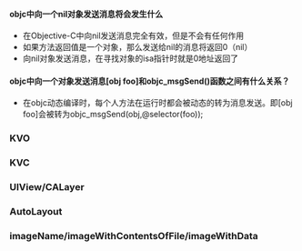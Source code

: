 #### objc中向一个nil对象发送消息将会发生什么
+ 在Objective-C中向nil发送消息完全有效，但是不会有任何作用
+ 如果方法返回值是一个对象，那么发送给nil的消息将返回0（nil）
+ 向nil对象发送消息，在寻找对象的isa指针时就是0地址返回了

#### objc中向一个对象发送消息[obj foo]和objc_msgSend()函数之间有什么关系？
+ 在objc动态编译时，每个人方法在运行时都会被动态的转为消息发送。即[obj foo]会被转为objc_msgSend(obj,@selector(foo));

### KVO

### KVC

### UIView/CALayer

### AutoLayout

### imageName/imageWithContentsOfFile/imageWithData





